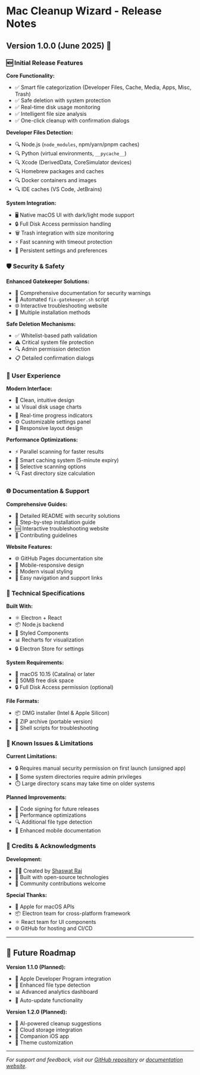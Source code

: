 # Mac Cleanup Wizard - Release Notes

## Version 1.0.0 (June 2025) 🎉

### 🆕 Initial Release Features

**Core Functionality:**
- ✅ Smart file categorization (Developer Files, Cache, Media, Apps, Misc, Trash)
- ✅ Safe deletion with system protection
- ✅ Real-time disk usage monitoring
- ✅ Intelligent file size analysis
- ✅ One-click cleanup with confirmation dialogs

**Developer Files Detection:**
- 🔍 Node.js (`node_modules`, npm/yarn/pnpm caches)
- 🔍 Python (virtual environments, `__pycache__`)
- 🔍 Xcode (DerivedData, CoreSimulator devices)
- 🔍 Homebrew packages and caches
- 🔍 Docker containers and images
- 🔍 IDE caches (VS Code, JetBrains)

**System Integration:**
- 🖥️ Native macOS UI with dark/light mode support
- 🔒 Full Disk Access permission handling
- 🗑️ Trash integration with size monitoring
- ⚡ Fast scanning with timeout protection
- 💾 Persistent settings and preferences

### 🛡️ Security & Safety

**Enhanced Gatekeeper Solutions:**
- 📝 Comprehensive documentation for security warnings
- 🔧 Automated `fix-gatekeeper.sh` script
- 🌐 Interactive troubleshooting website
- 📖 Multiple installation methods

**Safe Deletion Mechanisms:**
- ✅ Whitelist-based path validation
- ⚠️ Critical system file protection
- 🔍 Admin permission detection
- 📋 Detailed confirmation dialogs

### 🎨 User Experience

**Modern Interface:**
- 🎯 Clean, intuitive design
- 📊 Visual disk usage charts
- 🔄 Real-time progress indicators
- ⚙️ Customizable settings panel
- 📱 Responsive layout design

**Performance Optimizations:**
- ⚡ Parallel scanning for faster results
- 🧠 Smart caching system (5-minute expiry)
- 🎯 Selective scanning options
- 🔍 Fast directory size calculation

### 🌐 Documentation & Support

**Comprehensive Guides:**
- 📖 Detailed README with security solutions
- 🔧 Step-by-step installation guide
- 🆘 Interactive troubleshooting website
- 🤝 Contributing guidelines

**Website Features:**
- 🌐 GitHub Pages documentation site
- 📱 Mobile-responsive design
- 🎨 Modern visual styling
- 🔗 Easy navigation and support links

### 🔧 Technical Specifications

**Built With:**
- ⚛️ Electron + React
- 📦 Node.js backend
- 🎨 Styled Components
- 📊 Recharts for visualization
- 🔒 Electron Store for settings

**System Requirements:**
- 🍎 macOS 10.15 (Catalina) or later
- 💾 50MB free disk space
- 🔒 Full Disk Access permission (optional)

**File Formats:**
- 📦 DMG installer (Intel & Apple Silicon)
- 📁 ZIP archive (portable version)
- 🔧 Shell scripts for troubleshooting

### 🐛 Known Issues & Limitations

**Current Limitations:**
- 🔒 Requires manual security permission on first launch (unsigned app)
- 📁 Some system directories require admin privileges
- ⏱️ Large directory scans may take time on older systems

**Planned Improvements:**
- 🔐 Code signing for future releases
- 🚀 Performance optimizations
- 🔍 Additional file type detection
- 📱 Enhanced mobile documentation

### 🙏 Credits & Acknowledgments

**Development:**
- 👨‍💻 Created by [Shaswat Raj](https://x.com/sh20raj)
- 🔧 Built with open-source technologies
- 🤝 Community contributions welcome

**Special Thanks:**
- 🍎 Apple for macOS APIs
- 📦 Electron team for cross-platform framework
- ⚛️ React team for UI components
- 🌐 GitHub for hosting and CI/CD

---

## 🔮 Future Roadmap

**Version 1.1.0 (Planned):**
- 🔐 Apple Developer Program integration
- 🎯 Enhanced file type detection
- 📊 Advanced analytics dashboard
- 🔄 Auto-update functionality

**Version 1.2.0 (Planned):**
- 🤖 AI-powered cleanup suggestions
- 🔗 Cloud storage integration
- 📱 Companion iOS app
- 🎨 Theme customization

---

*For support and feedback, visit our [GitHub repository](https://github.com/SH20RAJ/mac-cleanup-wizard) or [documentation website](https://sh20raj.github.io/mac-cleanup-wizard/).*
